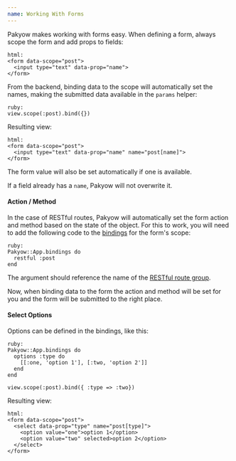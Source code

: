 ```yaml
---
name: Working With Forms
---
```


Pakyow makes working with forms easy. When defining a form, always scope the form and add props to fields:

    html:
    <form data-scope="post">
      <input type="text" data-prop="name">
    </form>

From the backend, binding data to the scope will automatically set the names, making the submitted data available in the `params` helper:

    ruby:
    view.scope(:post).bind({})

Resulting view:

    html:
    <form data-scope="post">
      <input type="text" data-prop="name" name="post[name]">
    </form>

The form value will also be set automatically if one is available.

If a field already has a `name`, Pakyow will not overwrite it.

#### Action / Method

In the case of RESTful routes, Pakyow will automatically set the form action and method based on the state of the object. For this to work, you will need to add the following code to the [bindings](/docs/bindings) for the form's scope:

    ruby:
    Pakyow::App.bindings do
      restful :post
    end

The argument should reference the name of the [RESTful route group](/docs/routing#restful).

Now, when binding data to the form the action and method will be set for you and the form will be submitted to the right place.

#### Select Options

Options can be defined in the bindings, like this:

    ruby:
    Pakyow::App.bindings do
      options :type do
        [[:one, 'option 1'], [:two, 'option 2']]
      end
    end

    view.scope(:post).bind({ :type => :two})

Resulting view:

    html:
    <form data-scope="post">
      <select data-prop="type" name="post[type]">
        <option value="one">option 1</option>
        <option value="two" selected>option 2</option>
      </select>
    </form>
